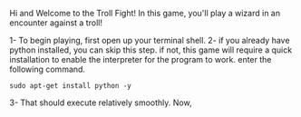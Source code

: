 Hi and Welcome to the Troll Fight! In this game, you'll play a wizard in an encounter against a troll!

1- To begin playing, first open up your terminal shell.
2- if you already have python installed, you can skip this step. if not, this game will require a quick installation to enable the interpreter for the program to work. enter the following command.

    sudo apt-get install python -y

3- That should execute relatively smoothly. Now, 
